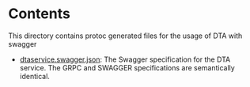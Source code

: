 # Contents

This directory contains protoc generated files for the usage of DTA with swagger

- [dtaservice.swagger.json](dtaservice.swagger.json): The Swagger specification for the DTA service. The GRPC and SWAGGER specifications are semantically identical.
